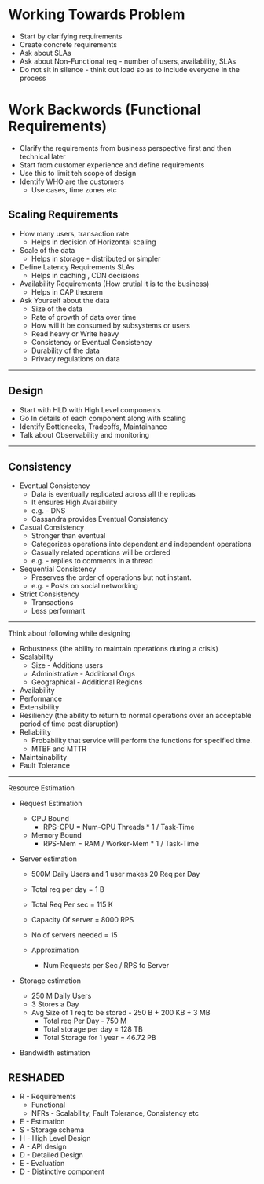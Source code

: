 # Working Towards Problem
- Start by clarifying requirements
- Create concrete requirements
- Ask about SLAs
- Ask about Non-Functional req - number of users, availability, SLAs
- Do not sit in silence - think out load so as to include everyone in the process

# Work Backwords (Functional Requirements)
- Clarify the requirements from business perspective first and then technical later
- Start from customer experience and define requirements 
- Use this to limit teh scope of design 
- Identify WHO are the customers
    - Use cases, time zones etc
## Scaling Requirements
- How many users, transaction rate
    - Helps in decision of Horizontal scaling
- Scale of the data
    - Helps in storage - distributed or simpler
- Define Latency Requirements SLAs
    - Helps in caching , CDN decisions
- Availability Requirements (How crutial it is to the business)
    - Helps in CAP theorem
- Ask Yourself about the data
  - Size of the data
  - Rate of growth of data over time
  - How will it be consumed by subsystems or users
  - Read heavy or Write heavy
  - Consistency or Eventual Consistency
  - Durability of the data
  - Privacy regulations on data
---

## Design
- Start with HLD with High Level components
- Go In details of each component along with scaling
- Identify Bottlenecks, Tradeoffs, Maintainance
- Talk about Observability and monitoring

---

## Consistency
- Eventual Consistency
  - Data is eventually replicated across all the replicas
  - It ensures High Availability
  - e.g. - DNS
  - Cassandra provides Eventual Consistency
- Casual Consistency
  - Stronger than eventual
  - Categorizes operations into dependent and independent operations
  - Casually related operations will be ordered
  - e.g. - replies to comments in a thread
- Sequential Consistency
  - Preserves the order of operations but not instant.
  - e.g. - Posts on social networking
- Strict Consistency
  - Transactions
  - Less performant

---

Think about following while designing
- Robustness (the ability to maintain operations during a crisis)
- Scalability
    - Size - Additions users
    - Administrative - Additional Orgs
    - Geographical - Additional Regions
- Availability
- Performance
- Extensibility
- Resiliency (the ability to return to normal operations over an acceptable period of time post disruption)
- Reliability
  - Probability that service will perform the functions for specified time.
  - MTBF and MTTR
- Maintainability
- Fault Tolerance

---

Resource Estimation
- Request Estimation
  - CPU Bound
    - RPS-CPU = Num-CPU Threads * 1 / Task-Time 
  - Memory Bound
    - RPS-Mem = RAM / Worker-Mem * 1 / Task-Time

- Server estimation
    - 500M Daily Users and 1 user makes 20 Req per Day
    - Total req per day = 1 B
    - Total Req Per sec = 115 K
    - Capacity Of server = 8000 RPS
    - No of servers needed = 15

    - Approximation
      - Num Requests per Sec / RPS fo Server

- Storage estimation
    - 250 M Daily Users
    - 3 Stores a Day
    - Avg Size of 1 req to be stored  - 250 B + 200 KB + 3 MB
        - Total req Per Day - 750 M
        - Total storage per day = 128 TB
        - Total Storage for 1 year = 46.72 PB

- Bandwidth estimation

## RESHADED
- R - Requirements
  - Functional
  - NFRs - Scalability, Fault Tolerance, Consistency etc
- E - Estimation
- S - Storage schema
- H - High Level Design
- A - API design
- D - Detailed Design
- E - Evaluation
- D - Distinctive component